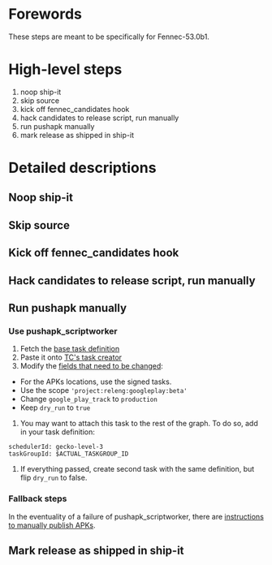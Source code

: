 # Forewords

These steps are meant to be specifically for Fennec-53.0b1.

# High-level steps

1. noop ship-it
1. skip source
1. kick off fennec_candidates hook
1. hack candidates to release script, run manually
1. run pushapk manually
1. mark release as shipped in ship-it

# Detailed descriptions

## Noop ship-it

## Skip source

## Kick off fennec_candidates hook

## Hack candidates to release script, run manually

## Run pushapk manually

### Use pushapk_scriptworker

1. Fetch the [base task definition](https://github.com/mozilla-releng/pushapkscript/blob/master/task_example.json)
1. Paste it onto [TC's task creator](https://tools.taskcluster.net/task-creator/)
1. Modify the [fields that need to be changed](https://github.com/mozilla-releng/pushapkscript#taskjson):
  * For the APKs locations, use the signed tasks.
  * Use the scope `'project:releng:googleplay:beta'`
  * Change `google_play_track` to `production`
  * Keep `dry_run` to `true`
1. You may want to attach this task to the rest of the graph. To do so, add in your task definition:
```
schedulerId: gecko-level-3
taskGroupId: $ACTUAL_TASKGROUP_ID
```
1. If everything passed, create second task with the same definition, but flip `dry_run` to false.

### Fallback steps

In the eventuality of a failure of pushapk_scriptworker, there are [instructions to manually publish APKs](https://github.com/mozilla-releng/mozapkpublisher#what-to-do-when-pushapk_scriptworker-doesnt-work).

## Mark release as shipped in ship-it
